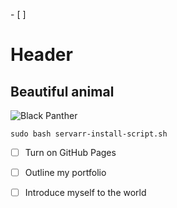 \- \[ ]
# Header
## Beautiful animal
![Black Panther](https://i.pinimg.com/736x/70/c6/9c/70c69c7129971695bf7a1ffbdc09b2a7.jpg)

```
sudo bash servarr-install-script.sh
```

- [ ] Turn on GitHub Pages
- [ ] Outline my portfolio
- [ ] Introduce myself to the world

      
